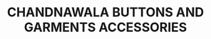 ---
title: "CHANDNAWALA BUTTONS AND GARMENTS ACCESSORIES"
url: /karachi/chandnawala-buttons-and-garments-accessories/
shop: Großhandel
---
